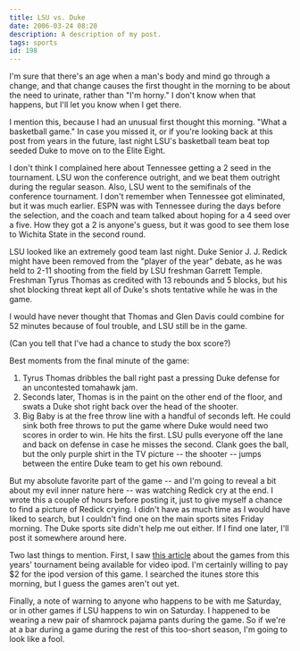 ```yaml
---
title: LSU vs. Duke
date: 2006-03-24 08:20
description: A description of my post.
tags: sports
id: 198
---
```

I'm sure that there's an age when a man's body and mind go through a change, and that change causes the first thought in the morning to be about the need to urinate, rather than "I'm horny."  I don't know when that happens, but I'll let you know when I get there.

I mention this, because I had an unusual first thought this morning.  "What a basketball game."  In case you missed it, or if you're looking back at this post from years in the future, last night LSU's basketball team beat top seeded Duke to move on to the Elite Eight.

I don't think I complained here about Tennessee getting a 2 seed in the tournament.  LSU won the conference outright, and we beat them outright during the regular season.  Also, LSU went to the semifinals of the conference tournament.  I don't remember when Tennessee got eliminated, but it was much earlier.  ESPN was with Tennessee during the days before the selection, and the coach and team talked about hoping for a 4 seed over a five.  How they got a 2 is anyone's guess, but it was good to see them lose to Wichita State in the second round.

LSU looked like an extremely good team last night.  Duke Senior J. J. Redick might have been removed from the "player of the year" debate, as he was held to 2-11 shooting from the field by LSU freshman Garrett Temple.  Freshman Tyrus Thomas as credited with 13 rebounds and 5 blocks, but his shot blocking threat kept all of Duke's shots tentative while he was in the game.

I would have never thought that Thomas and Glen Davis could combine for 52 minutes because of foul trouble, and LSU still be in the game.

(Can you tell that I've had a chance to study the box score?)

Best moments from the final minute of the game:
<ol><li>Tyrus Thomas dribbles the ball right past a pressing Duke defense for an uncontested tomahawk jam.</li><li>Seconds later, Thomas is in the paint on the other end of the floor, and swats a Duke shot right back over the head of the shooter.</li><li>Big Baby is at the free throw line with a handful of seconds left.  He could sink both free throws to put the game where Duke would need two scores in order to win.  He hits the first.  LSU pulls everyone off the lane and back on defense in case he misses the second.  Clank goes the ball, but the only purple shirt in the TV picture -- the shooter -- jumps between the entire Duke team to get his own rebound.</li></ol>

But my absolute favorite part of the game -- and I'm going to reveal a bit about my evil inner nature here -- was watching Redick cry at the end.  I wrote this a couple of hours before posting it, just to give myself a chance to find a picture of Redick crying.  I didn't have as much time as I would have liked to search, but I couldn't find one on the main sports sites Friday morning.  The Duke sports site didn't help me out either.  If I find one later, I'll post it somewhere around here.

Two last things to mention.  First, I saw <a href="http://www.apple.com/pr/library/2006/mar/14hoops.html" target="_blank">this article</a> about the games from this years' tournament being available for video ipod.  I'm certainly willing to pay $2 for the ipod version of this game.  I searched the itunes store this morning, but I guess the games aren't out yet.

Finally, a note of warning to anyone who happens to be with me Saturday, or in other games if LSU happens to win on Saturday.  I happened to be wearing a new pair of shamrock pajama pants during the game.  So if we're at a bar during a game during the rest of this too-short season, I'm going to look like a fool.